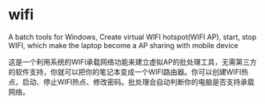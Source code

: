 wifi
====

A batch tools for Windows, Create virtual WIFI hotspot(WIFI AP), start, stop WIFI, which make the laptop become a AP sharing with mobile device

这是一个利用系统的WIFI承载网络功能来建立虚拟AP的批处理工具，无需第三方的软件支持，你就可以把你的笔记本变成一个WIFI路由器。你可以创建WIFI热点，启动、停止WIFI热点、修改密码。批处理会自动判断你的电脑是否支持承载网络。
